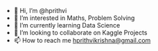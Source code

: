 - 👋 Hi, I’m @hprithvi
- 👀 I’m interested in Maths, Problem Solving
- 🌱 I’m currently learning Data Science 
- 💞️ I’m looking to collaborate on Kaggle Projects
- 📫 How to reach me hprithvikrishna@gmail.com

<!---
hprithvi/hprithvi is a ✨ special ✨ repository because its `README.md` (this file) appears on your GitHub profile.
You can click the Preview link to take a look at your changes.
--->
